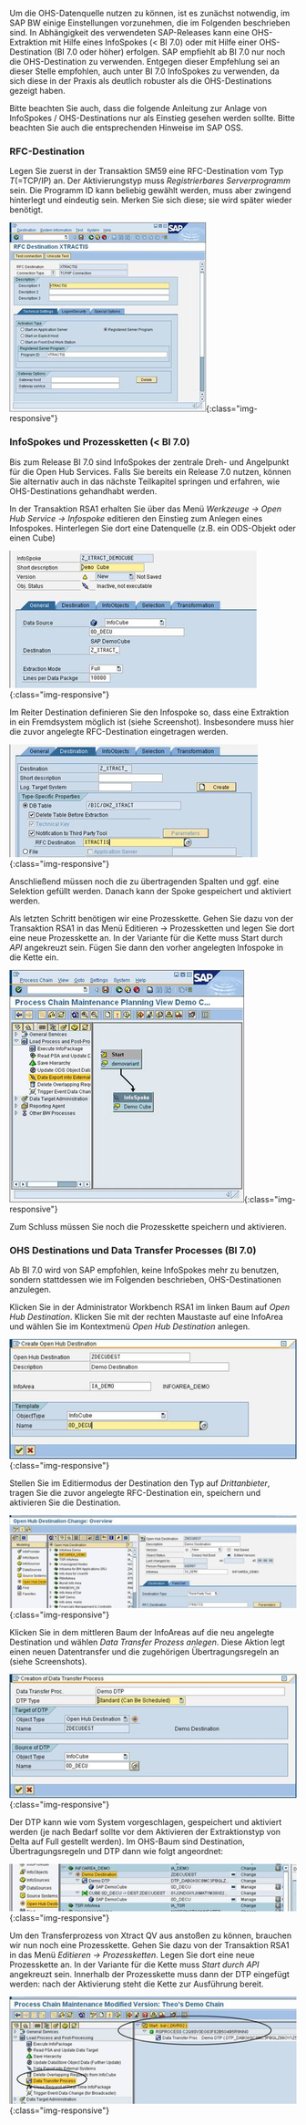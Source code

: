 Um die OHS-Datenquelle nutzen zu können, ist es zunächst notwendig, im SAP BW einige Einstellungen vorzunehmen, die im Folgenden beschrieben sind. In Abhängigkeit des verwendeten SAP-Releases kann eine OHS-Extraktion mit Hilfe eines InfoSpokes (< BI 7.0) oder mit Hilfe einer OHS-Destination (BI 7.0 oder höher) erfolgen. SAP empfiehlt ab BI 7.0 nur noch die OHS-Destination zu verwenden. Entgegen dieser Empfehlung sei an dieser Stelle empfohlen, auch unter BI 7.0 InfoSpokes zu verwenden, da sich diese in der Praxis als deutlich robuster als die OHS-Destinations gezeigt haben.

Bitte beachten Sie auch, dass die folgende Anleitung zur Anlage von InfoSpokes / OHS-Destinations nur als Einstieg gesehen werden sollte. Bitte beachten Sie auch die entsprechenden Hinweise im SAP OSS.

### RFC-Destination<br>
Legen Sie zuerst in der Transaktion SM59 eine RFC-Destination vom Typ *T*(=TCP/IP) an. Der Aktivierungstyp muss *Registrierbares Serverprogramm* sein. Die Programm ID kann beliebig gewählt werden, muss aber zwingend hinterlegt und eindeutig sein. Merken Sie sich diese; sie wird später wieder benötigt.

![OHS-BW-01](/img/content/OHS-BW-01.png){:class="img-responsive"}

### InfoSpokes und Prozessketten (< BI 7.0)<br>
Bis zum Release BI 7.0 sind InfoSpokes der zentrale Dreh- und Angelpunkt für die Open Hub Services. Falls Sie bereits ein Release 7.0 nutzen, können Sie alternativ auch in das nächste Teilkapitel springen und erfahren, wie OHS-Destinations gehandhabt werden.

In der Transaktion RSA1 erhalten Sie über das Menü *Werkzeuge -> Open Hub Service -> Infospoke* editieren den Einstieg zum Anlegen eines Infospokes. Hinterlegen Sie dort eine Datenquelle (z.B. ein ODS-Objekt oder einen Cube)

![OHS-BW-02](/img/content/OHS-BW-02.png){:class="img-responsive"}

Im Reiter Destination definieren Sie den Infospoke so, dass eine Extraktion in ein Fremdsystem möglich ist (siehe Screenshot). Insbesondere muss hier die zuvor angelegte RFC-Destination eingetragen werden.

![OHS-BW-03](/img/content/OHS-BW-03.png){:class="img-responsive"}

Anschließend müssen noch die zu übertragenden Spalten und ggf. eine Selektion gefüllt werden. Danach kann der Spoke gespeichert und aktiviert werden.

Als letzten Schritt benötigen wir eine Prozesskette. Gehen Sie dazu von der Transaktion RSA1 in das Menü Editieren -> Prozessketten und legen Sie dort eine neue Prozesskette an. In der Variante für die Kette muss Start durch *API* angekreuzt sein. Fügen Sie dann den vorher angelegten Infospoke in die Kette ein.

![OHS-BW-04](/img/content/OHS-BW-04.png){:class="img-responsive"}

Zum Schluss müssen Sie noch die Prozesskette speichern und aktivieren.

### OHS Destinations und Data Transfer Processes (BI 7.0)<br>
Ab BI 7.0 wird von SAP empfohlen, keine InfoSpokes mehr zu benutzen, sondern stattdessen wie im Folgenden beschrieben, OHS-Destinationen anzulegen.

Klicken Sie in der Administrator Workbench RSA1 im linken Baum auf *Open Hub Destination*. Klicken Sie mit der rechten Maustaste auf eine InfoArea und wählen Sie im Kontextmenü *Open Hub Destination* anlegen.

![OHS-BW-05](/img/content/OHS-BW-05.png){:class="img-responsive"}

Stellen Sie im Editiermodus der Destination den Typ auf *Drittanbieter*, tragen Sie die zuvor angelegte RFC-Destination ein, speichern und aktivieren Sie die Destination.

![OHS-BW-06](/img/content/OHS-BW-06.png){:class="img-responsive"}

Klicken Sie in dem mittleren Baum der InfoAreas auf die neu angelegte Destination und wählen *Data Transfer Prozess anlegen*. Diese Aktion legt einen neuen Datentransfer und die zugehörigen Übertragungsregeln an (siehe Screenshots).

![OHS-BW-07](/img/content/OHS-BW-07.png){:class="img-responsive"}

Der DTP kann wie vom System vorgeschlagen, gespeichert und aktiviert werden (je nach Bedarf sollte vor dem Aktivieren der Extraktionstyp von Delta auf Full gestellt werden). Im OHS-Baum sind Destination, Übertragungsregeln und DTP dann wie folgt angeordnet:

![OHS-BW-08](/img/content/OHS-BW-08.png){:class="img-responsive"}

Um den Transferprozess von Xtract QV aus anstoßen zu können, brauchen wir nun noch eine Prozesskette. Gehen Sie dazu von der Transaktion RSA1 in das Menü *Editieren -> Prozessketten*. Legen Sie dort eine neue Prozesskette an. In der Variante für die Kette muss *Start durch API* angekreuzt sein. Innerhalb der Prozesskette muss dann der DTP eingefügt werden: nach der Aktivierung steht die Kette zur Ausführung bereit.

![OHS-BW-09](/img/content/OHS-BW-09.png){:class="img-responsive"}

